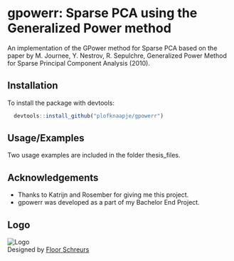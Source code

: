 
# gpowerr: Sparse PCA using the Generalized Power method

An implementation of the GPower method for Sparse PCA based on the paper by M. Journee, Y. Nestrov, R. Sepulchre, Generalized Power Method for  Sparse Principal  Component Analysis (2010).

## Installation 

To install the package with devtools:
```R 
  devtools::install_github("plofknaapje/gpowerr")
```
    
## Usage/Examples
Two usage examples are included in the folder thesis_files.

  
## Acknowledgements
 - Thanks to Katrijn and Rosember for giving me this project.
 - gpowerr was developed as a part of my Bachelor End Project.

## Logo
![Logo](https://github.com/plofknaapje/gpowerr/blob/main/logo.png)  
Designed by [Floor Schreurs](https://www.linkedin.com/in/floor-schreurs-24856316a/)

